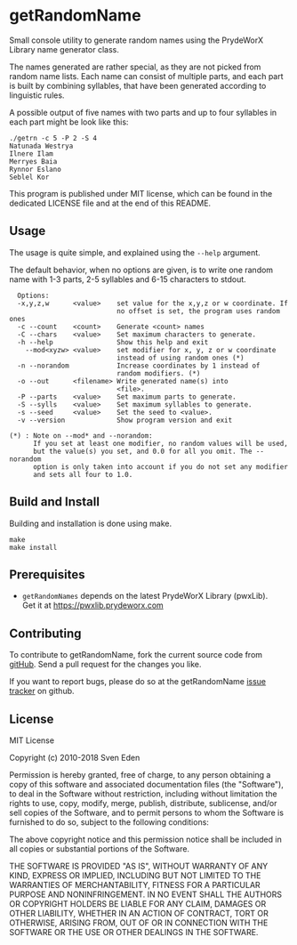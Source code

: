 getRandomName
=======================================
Small console utility to generate random names using the PrydeWorX Library name
generator class.

The names generated are rather special, as they are not picked from random name
lists. Each name can consist of multiple parts, and each part is built by
combining syllables, that have been generated according to linguistic rules.

A possible output of five names with two parts and up to four syllables in each
part might be look like this:

```
./getrn -c 5 -P 2 -S 4
Natunada Westrya
Ilnere Ilam
Merryes Baia
Rynnor Eslano
Seblel Kor
```

This program is published under MIT license, which can be found in the dedicated
LICENSE file and at the end of this README.


Usage
---------------------------------------
The usage is quite simple, and explained using the `--help` argument.

The default behavior, when no options are given, is to write
one random name with 1-3 parts, 2-5 syllables and  6-15
characters to stdout.

```
  Options:
  -x,y,z,w      <value>    set value for the x,y,z or w coordinate. If
                           no offset is set, the program uses random ones
  -c --count    <count>    Generate <count> names
  -C --chars    <value>    Set maximum characters to generate.
  -h --help                Show this help and exit
    --mod<xyzw> <value>    set modifier for x, y, z or w coordinate
                           instead of using random ones (*)
  -n --norandom            Increase coordinates by 1 instead of
                           random modifiers. (*)
  -o --out      <filename> Write generated name(s) into
                           <file>.
  -P --parts    <value>    Set maximum parts to generate.
  -S --sylls    <value>    Set maximum syllables to generate.
  -s --seed     <value>    Set the seed to <value>.
  -v --version             Show program version and exit

(*) : Note on --mod* and --norandom:
      If you set at least one modifier, no random values will be used,
      but the value(s) you set, and 0.0 for all you omit. The --norandom
      option is only taken into account if you do not set any modifier
      and sets all four to 1.0.
```

Build and Install
---------------------------------------
Building and installation is done using make.

```
make
make install
```

Prerequisites
---------------------------------------
 * `getRandomNames` depends on the latest PrydeWorX Library (pwxLib).  
   Get it at https://pwxlib.prydeworx.com


Contributing
---------------------------------------
To contribute to getRandomName, fork the current source code from
  [gitHub](https://github.com/Yamakuzure/getRandomName/).
Send a pull request for the changes you like.

If you want to report bugs, please do so at the getRandomName
  [issue tracker](https://github.com/Yamakuzure/getRandomName/issues)
on github.


License
---------------------------------------
MIT License

Copyright (c) 2010-2018 Sven Eden

Permission is hereby granted, free of charge, to any person obtaining a copy
of this software and associated documentation files (the "Software"), to deal
in the Software without restriction, including without limitation the rights
to use, copy, modify, merge, publish, distribute, sublicense, and/or sell
copies of the Software, and to permit persons to whom the Software is
furnished to do so, subject to the following conditions:

The above copyright notice and this permission notice shall be included in all
copies or substantial portions of the Software.

THE SOFTWARE IS PROVIDED "AS IS", WITHOUT WARRANTY OF ANY KIND, EXPRESS OR
IMPLIED, INCLUDING BUT NOT LIMITED TO THE WARRANTIES OF MERCHANTABILITY,
FITNESS FOR A PARTICULAR PURPOSE AND NONINFRINGEMENT. IN NO EVENT SHALL THE
AUTHORS OR COPYRIGHT HOLDERS BE LIABLE FOR ANY CLAIM, DAMAGES OR OTHER
LIABILITY, WHETHER IN AN ACTION OF CONTRACT, TORT OR OTHERWISE, ARISING FROM,
OUT OF OR IN CONNECTION WITH THE SOFTWARE OR THE USE OR OTHER DEALINGS IN THE
SOFTWARE.
